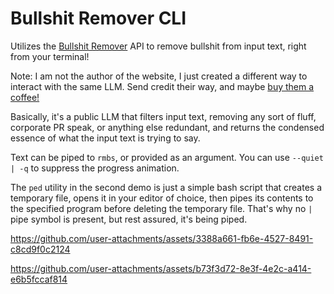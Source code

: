 # Bullshit Remover CLI

Utilizes the [Bullshit Remover](https://www.bullshitremover.com/) API to remove bullshit from input text, right from your terminal!

Note: I am not the author of the website, I just created a different way to interact with the same LLM. Send credit their way, and maybe [buy them a coffee!](https://buymeacoffee.com/adrian.dziegielewski)

Basically, it's a public LLM that filters input text, removing any sort of fluff, corporate PR speak, or anything else redundant, and returns the condensed essence of what the input text is trying to say.

Text can be piped to `rmbs`, or provided as an argument. You can use `--quiet | -q` to suppress the progress animation. 

The `ped` utility in the second demo is just a simple bash script that creates a temporary file, opens it in your editor of choice, then pipes its contents to the specified program before deleting the temporary file. That's why no `|` pipe symbol is present, but rest assured, it's being piped.

https://github.com/user-attachments/assets/3388a661-fb6e-4527-8491-c8cd9f0c2124

https://github.com/user-attachments/assets/b73f3d72-8e3f-4e2c-a414-e6b5fccaf814
